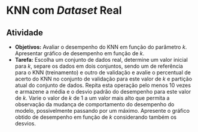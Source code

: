 # KNN com *Dataset* Real

## Atividade

- **Objetivos:** Avaliar o desempenho do KNN em função do parâmetro $k$. Apresentar gráfico de desempenho em função de $k$.
- **Tarefa:** Escolha um conjunto de dados real, determine um valor inicial para $k$, separe os dados em dois conjuntos, sendo um de referência para o KNN (treinamento) e outro de validação e avalie o percentual de acerto do KNN no conjunto de validação para este valor de $k$ e partição atual do conjunto de dados. Repita esta operação pelo menos 10 vezes e armazene a média e o desvio padrão do desempenho para este valor de $k$. Varie o valor de $k$ de 1 a um valor mais alto que permita a observação da mudança de comportamento do desempenho do modelo, possivelmente passando por um máximo. Apresente o gráfico obtido de desempenho em função de $k$ considerando também os desvios.
